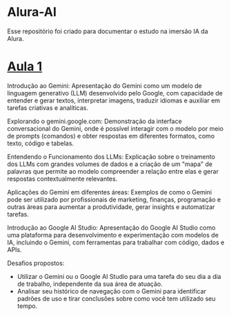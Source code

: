 # Alura-AI
Esse repositório foi criado para documentar o estudo na imersão IA da Alura.

# [Aula 1](Aula%201/Aula1.md)

Introdução ao Gemini: Apresentação do Gemini como um modelo de linguagem generativo (LLM) desenvolvido pelo Google, com capacidade de entender e gerar textos, interpretar imagens, traduzir idiomas e auxiliar em tarefas criativas e analíticas.

Explorando o gemini.google.com: Demonstração da interface conversacional do Gemini, onde é possível interagir com o modelo por meio de prompts (comandos) e obter respostas em diferentes formatos, como texto, código e tabelas.

Entendendo o Funcionamento dos LLMs: Explicação sobre o treinamento dos LLMs com grandes volumes de dados e a criação de um "mapa" de palavras que permite ao modelo compreender a relação entre elas e gerar respostas contextualmente relevantes.

Aplicações do Gemini em diferentes áreas: Exemplos de como o Gemini pode ser utilizado por profissionais de marketing, finanças, programação e outras áreas para aumentar a produtividade, gerar insights e automatizar tarefas.

Introdução ao Google AI Studio: Apresentação do Google AI Studio como uma plataforma para desenvolvimento e experimentação com modelos de IA, incluindo o Gemini, com ferramentas para trabalhar com código, dados e APIs.

Desafios propostos:
- Utilizar o Gemini ou o Google AI Studio para uma tarefa do seu dia a dia de trabalho, independente da sua área de atuação.
- Analisar seu histórico de navegação com o Gemini para identificar padrões de uso e tirar conclusões sobre como você tem utilizado seu tempo.

